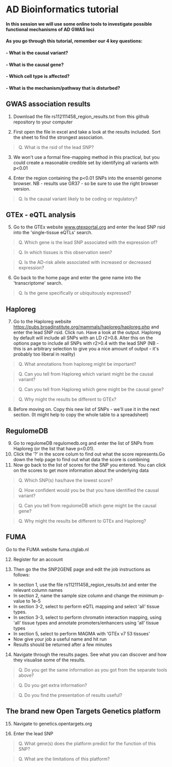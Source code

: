 # AD Bioinformatics tutorial

#### In this session we will use some online tools to investigate possible functional mechanisms of AD GWAS loci

#### As you go through this tutorial, remember our 4 key questions:

#### - What is the causal variant?
#### - What is the causal gene?
#### - Which cell type is affected?
#### - What is the mechanism/pathway that is disturbed?



## GWAS association results

1. Download the file rs112111458_region_results.txt from this github repository to your computer

2. First open the file in excel and take a look at the results included. Sort the sheet to find the strongest association.

> Q. What is the rsid of the lead SNP?

3. We won't use a formal fine-mapping method in this practical, but you could create a reasonable credible set by identifying all variants with p<0.01

4. Enter the region containing the p<0.01 SNPs into the ensembl genome browser. NB - results use GR37 - so be sure to use the right browser version.

> Q. Is the causal variant likely to be coding or regulatory?




## GTEx - eQTL analysis

5. Go to the GTEx website www.gtexportal.org and enter the lead SNP rsid into the 'single-tissue eQTLs' search.

> Q. Which gene is the lead SNP associated with the expression of?

> Q. In which tissues is this observation seen?

> Q. Is the AD-risk allele associated with increased or decreased expression?

6. Go back to the home page and enter the gene name into the 'transcriptome' search.

> Q. Is the gene specifically or ubiquitously expressed?





## Haploreg

7. Go to the Haploreg website https://pubs.broadinstitute.org/mammals/haploreg/haploreg.php and enter the lead SNP rsid. Click run. Have a look at the output.
Haploreg by default will include all SNPs with an LD r2>0.8. Alter this on the options page to include all SNPs with r2>0.4 with the lead SNP (NB - this is an arbitrary selection to give you a nice amount of output - it's probably too liberal in reality)

> Q. What annotations from haploreg might be important?

> Q. Can you tell from Haploreg which variant might be the causal variant?

> Q. Can you tell from Haploreg which gene might be the causal gene? 

> Q. Why might the results be different to GTEx?

8. Before moving on. Copy this new list of SNPs - we'll use it in the next section. (It might help to copy the whole table to a spreadsheet)





## RegulomeDB

9. Go to regulomeDB regulomedb.org and enter the list of SNPs from Haploreg (or the list that have p<0.01).
10. Click the '?' in the score colum to find out what the score represents.Go down the help page to find out what data the score is combining
11. Now go back to the list of scores for the SNP you entered. You can click on the scores to get more information about the underlying data

> Q. Which SNP(s) has/have the lowest score?

> Q. How confident would you be that you have identified the causal variant?

> Q. Can you tell from regulomeDB which gene might be the causal gene?

> Q. Why might the results be different to GTEx and Haploreg?





## FUMA

Go to the FUMA website fuma.ctglab.nl

12. Register for an account

13. Then go the the SNP2GENE page and edit the job instructions as follows:
- In section 1, use the file rs112111458_region_results.txt and enter the relevant column names
- In section 2, name the sample size column and change the minimum p-value to 1e-5
- In section 3-2, select to perform eQTL mapping and select 'all' tissue types.
- In section 3-3, select to perform chromatin interaction mapping, using 'all' tissue types and annotate promoters/enhancers using 'all' tissue types
- In section 5, select to perform MAGMA with 'GTEx v7 53 tissues'
- Now give your job a useful name and hit run
- Results should be returned after a few minutes

14. Navigate through the results pages. See what you can discover and how they visualise some of the results.

> Q. Do you get the same information as you got from the separate tools above?

> Q. Do you get extra information?

> Q. Do you find the presentation of results useful?




## The brand new Open Targets Genetics platform

15. Navigate to genetics.opentargets.org

16. Enter the lead SNP

> Q. What gene(s) does the platform predict for the function of this SNP?

> Q. What are the limitations of this platform?



